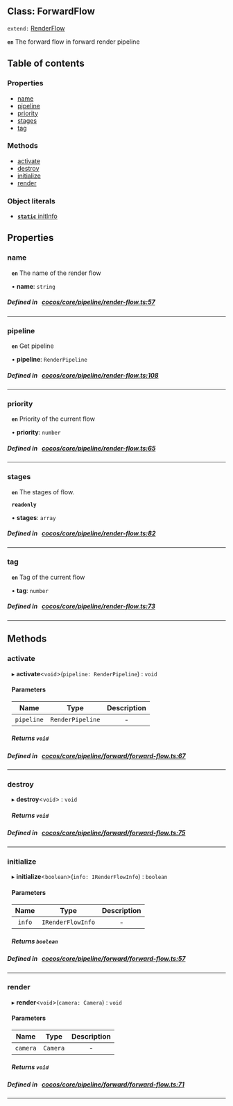 
## Class: ForwardFlow


`extend:`
[RenderFlow](docs/en/pipeline/Class/RenderFlow.md)












**`en`** The forward flow in forward render pipeline


<div class="table-of-content">
<h2>Table of contents</h2>


### Properties

- [ name](#name)
- [ pipeline](#pipeline)
- [ priority](#priority)
- [ stages](#stages)
- [ tag](#tag)

### Methods

- [ activate](#activate)
- [ destroy](#destroy)
- [ initialize](#initialize)
- [ render](#render)

### Object literals

- [ **`static`**  initInfo](#initInfo)
</div>

## Properties


### name
<div style="margin-left: 10px;">




**`en`** The name of the render flow




•  **name**:
 ``string`` 
</div>

##### Defined in &nbsp;   [cocos/core/pipeline/render-flow.ts:57](https://github.com/cocos-creator/engine/blob/c7bf6b8a9/cocos/core/pipeline/render-flow.ts#L57)&nbsp;


___


### pipeline
<div style="margin-left: 10px;">




**`en`** Get pipeline




•  **pipeline**:
 ``RenderPipeline`` 
</div>

##### Defined in &nbsp;   [cocos/core/pipeline/render-flow.ts:108](https://github.com/cocos-creator/engine/blob/c7bf6b8a9/cocos/core/pipeline/render-flow.ts#L108)&nbsp;


___


### priority
<div style="margin-left: 10px;">




**`en`** Priority of the current flow




•  **priority**:
 ``number`` 
</div>

##### Defined in &nbsp;   [cocos/core/pipeline/render-flow.ts:65](https://github.com/cocos-creator/engine/blob/c7bf6b8a9/cocos/core/pipeline/render-flow.ts#L65)&nbsp;


___


### stages
<div style="margin-left: 10px;">




**`en`** The stages of flow.




**`readonly`** 





•  **stages**:
 ``array`` 
</div>

##### Defined in &nbsp;   [cocos/core/pipeline/render-flow.ts:82](https://github.com/cocos-creator/engine/blob/c7bf6b8a9/cocos/core/pipeline/render-flow.ts#L82)&nbsp;


___


### tag
<div style="margin-left: 10px;">




**`en`** Tag of the current flow




•  **tag**:
 ``number`` 
</div>

##### Defined in &nbsp;   [cocos/core/pipeline/render-flow.ts:73](https://github.com/cocos-creator/engine/blob/c7bf6b8a9/cocos/core/pipeline/render-flow.ts#L73)&nbsp;


___

<!---->
## Methods

### activate
<div style="margin-left: 10px;">

▸   **activate**<`void`\>(`pipeline: RenderPipeline`) : `void`




<!---->
<!--    #### Returns `void` -->
<!---->

#### Parameters

| Name | Type | Description |
| :------: | :------: | :------: |
| `pipeline` | `RenderPipeline` | - |



##### Returns `void`




</div>

##### Defined in &nbsp;   [cocos/core/pipeline/forward/forward-flow.ts:67](https://github.com/cocos-creator/engine/blob/c7bf6b8a9/cocos/core/pipeline/forward/forward-flow.ts#L67)&nbsp;
___
### destroy
<div style="margin-left: 10px;">

▸   **destroy**<`void`\> : `void`




<!---->
<!--    #### Returns `void` -->
<!---->


##### Returns `void`




</div>

##### Defined in &nbsp;   [cocos/core/pipeline/forward/forward-flow.ts:75](https://github.com/cocos-creator/engine/blob/c7bf6b8a9/cocos/core/pipeline/forward/forward-flow.ts#L75)&nbsp;
___
### initialize
<div style="margin-left: 10px;">

▸   **initialize**<`boolean`\>(`info: IRenderFlowInfo`) : `boolean`




<!---->
<!--    #### Returns `boolean` -->
<!---->

#### Parameters

| Name | Type | Description |
| :------: | :------: | :------: |
| `info` | `IRenderFlowInfo` | - |



##### Returns `boolean`




</div>

##### Defined in &nbsp;   [cocos/core/pipeline/forward/forward-flow.ts:57](https://github.com/cocos-creator/engine/blob/c7bf6b8a9/cocos/core/pipeline/forward/forward-flow.ts#L57)&nbsp;
___
### render
<div style="margin-left: 10px;">

▸   **render**<`void`\>(`camera: Camera`) : `void`




<!---->
<!--    #### Returns `void` -->
<!---->

#### Parameters

| Name | Type | Description |
| :------: | :------: | :------: |
| `camera` | `Camera` | - |



##### Returns `void`




</div>

##### Defined in &nbsp;   [cocos/core/pipeline/forward/forward-flow.ts:71](https://github.com/cocos-creator/engine/blob/c7bf6b8a9/cocos/core/pipeline/forward/forward-flow.ts#L71)&nbsp;
___
<!---->
<!---->



